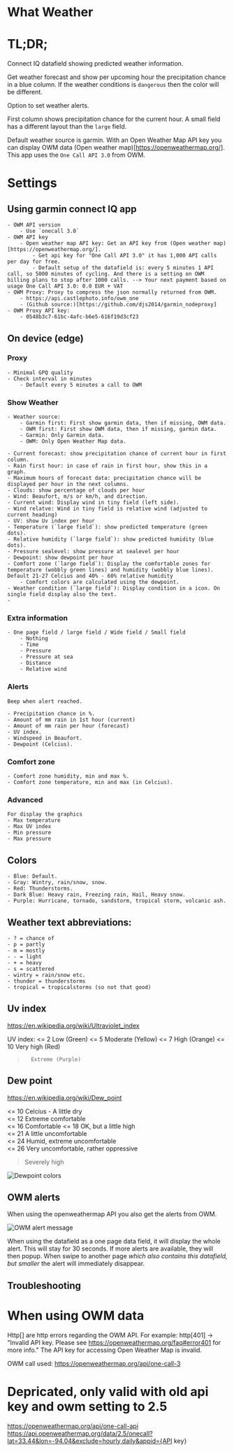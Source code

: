 # What Weather

# TL;DR;

Connect IQ datafield showing predicted weather information.
 
Get weather forecast and show per upcoming hour the precipitation chance in a blue column.
If the weather conditions is `dangerous` then the color will be different.

Option to set weather alerts.

First column shows precipitation chance for the current hour.
A small field has a different layout than the `large` field.

Default weather source is garmin. 
With an Open Weather Map API key you can display OWM data (Open weather map)[https://openweathermap.org/]. This app uses the `One Call API 3.0` from OWM.


# Settings

## Using garmin connect IQ app

	- OWM API version
    	- Use `onecall 3.0`
  	- OWM API key
    	- Open weather map API key: Get an API key from (Open weather map)[https://openweathermap.org/].          	
        	- Get api key for "One Call API 3.0" it has 1,000 API calls per day for free. 
        	- Default setup of the datafield is: every 5 minutes 1 API call, so 5000 minutes of cycling. And there is a setting on OWM billing plans to stop after 1000 calls. --> Your next payment based on usage One Call API 3.0: 0.0 EUR + VAT 			
	- OWM Proxy: Proxy to compress the json normally returned from OWM.
    	- https://api.castlephoto.info/owm_one
    	- (Github source:)[https://github.com/djs2014/garmin_nodeproxy]
	- OWM Proxy API key:
    	- 0548b3c7-61bc-4afc-b6e5-616f19d3cf23
  	
## On device (edge)

### Proxy

  	- Minimal GPQ quality
  	- Check interval in minutes 
    	- Default every 5 minutes a call to OWM
    	
### Show Weather

	- Weather source:
    	- Garmin first: First show garmin data, then if missing, OWM data.
    	- OWM first: First show OWM data, then if missing, garmin data.
    	- Garmin: Only Garmin data.
    	- OWM: Only Open Weather Map data.

	- Current forecast: show precipitation chance of current hour in first column.
	- Rain first hour: in case of rain in first hour, show this in a graph.
	- Maximum hours of forecast data: precipitation chance will be displayed per hour in the next columns.
	- Clouds: show percentage of clouds per hour
	- Wind: Beaufort, m/s or km/h, and direction.
	- Current wind: Display wind in tiny field (left side).
	- Wind relatve: Wind in tiny field is relative wind (adjusted to current heading)
 	- UV: show Uv index per hour
	- Temperature (`large field`): show predicted temperature (green dots).
	- Relative humidity (`large field`): show predicted humidity (blue dots).
	- Pressure sealevel: show pressure at sealevel per hour
	- Dewpoint: show dewpoint per hour
	- Comfort zone (`large field`): Display the comfortable zones for temperature (wobbly green lines) and humidity (wobbly blue lines). Default 21-27 Celcius and 40% - 60% relative humidity
     	- Comfort colors are calculated using the dewpoint.
	- Weather condition (`large field`): Display condition in a icon. On single field display also the text.
	- 
### Extra information

	- One page field / large field / Wide field / Small field
    	- Nothing
    	- Time
    	- Pressure
    	- Pressure at sea
    	- Distance
    	- Relative wind
  
### Alerts

	Beep when alert reached.

	- Precipitation chance in %.
	- Amount of mm rain in 1st hour (current)
	- Amount of mm rain per hour (forecast)
	- UV index.
	- Windspeed in Beaufort.
	- Dewpoint (Celcius).

### Comfort zone
	- Comfort zone humidity, min and max %.
	- Comfort zone temperature, min and max (in Celcius).
  
### Advanced
	For display the graphics
	- Max temperature
	- Max UV index
	- Min pressure
	- Max pressure
  	
 ## Colors

	- Blue: Default.
	- Gray: Wintry, rain/snow, snow.
	- Red: Thunderstorms.
	- Dark Blue: Heavy rain, Freezing rain, Hail, Heavy snow.
	- Purple: Hurricane, tornado, sandstorm, tropical storm, volcanic ash.

## Weather text abbreviations:

	- ? = chance of
	- p = partly
	- m = mostly
	- - = light
	- + = heavy
	- s = scattered
	- wintry = rain/snow etc.
	- thunder = thunderstorms
	- tropical = tropicalstorms (so not that good)

## Uv index
https://en.wikipedia.org/wiki/Ultraviolet_index

UV index:
<= 2 	Low (Green)
<= 5 	Moderate (Yellow)
<= 7 	High (Orange)
<= 10 	Very high (Red)
> 		Extreme (Purple)

## Dew point

https://en.wikipedia.org/wiki/Dew_point

<= 10 Celcius - A little dry 		
<= 12 Extreme comfortable 			
<= 16 Comfortable
<= 18 OK, but a little high 		
<= 21 A little uncomfortable		
<= 24 Humid, extreme uncomfortable	
<= 26 Very uncomfortable, rather oppressive 
> Severely high						

![Dewpoint colors](/other/images/colors_dewpoint.png "Color scheme dewpoint")


## OWM alerts

When using the openweathermap API you also get the alerts from OWM.

![OWM alert message](/other/images/alerts.png "Display OWM alert")

When using the datafield as a one page data field, it will display the whole alert. This will stay for 30 seconds.
If more alerts are available, they will then popup.
When swipe to another page *which also contains this datafield, but smaller* the alert will immediately disappear.

## Troubleshooting

# When using OWM data

Http[<error code>] are http errors regarding the OWM API.
For example: http[401] -> "Invalid API key. Please see https://openweathermap.org/faq#error401 for more info." The API key for accessing Open Weather Map is invalid.

OWM call used:
https://openweathermap.org/api/one-call-3

# Depricated, only valid with old api key and owm setting to 2.5

https://openweathermap.org/api/one-call-api
https://api.openweathermap.org/data/2.5/onecall?lat=33.44&lon=-94.04&exclude=hourly,daily&appid={API key}
